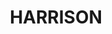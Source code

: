 ---
lastmod: '2025-04-06T06:05:20+00:00'
latitude: -35.170334
layout: suburb
longitude: 149.125877
postcode: '2914'
state: ACT
title: HARRISON
url: /act/harrison/
---